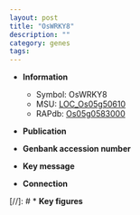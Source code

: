 ```yaml
---
layout: post
title: "OsWRKY8"
description: ""
category: genes
tags: 
---
```


* **Information**  
    + Symbol: OsWRKY8  
    + MSU: [LOC_Os05g50610](http://rice.uga.edu/cgi-bin/ORF_infopage.cgi?orf=LOC_Os05g50610)  
    + RAPdb: [Os05g0583000](http://rapdb.dna.affrc.go.jp/viewer/gbrowse_details/irgsp1?name=Os05g0583000)  

* **Publication**  

* **Genbank accession number**  

* **Key message**  

* **Connection**  

[//]: # * **Key figures**  


